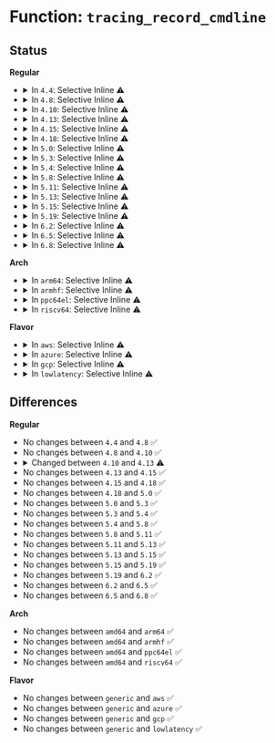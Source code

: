 # Function: <code>tracing_record_cmdline</code>

## Status
<b>Regular</b>
<ul>
<li>
<details>
<summary>In <code>4.4</code>: Selective Inline ⚠️</summary>

```c
void tracing_record_cmdline(struct task_struct *tsk);
```

**Collision:** Unique Global

**Inline:** Selective

**Transformation:** False

**Instances:**

```
In kernel/trace/trace.c (ffffffff8114e790)
Location: kernel/trace/trace.c:1636
Inline: True
Direct callers:
  - kernel/trace/trace.c:__update_max_tr
  - kernel/trace/trace_sched_switch.c:probe_sched_switch
  - kernel/trace/trace_sched_switch.c:probe_sched_switch
  - kernel/trace/trace_sched_switch.c:probe_sched_wakeup
  - kernel/trace/trace_sched_wakeup.c:probe_wakeup
  - kernel/trace/trace_sched_wakeup.c:probe_wakeup
  - kernel/trace/blktrace.c:__blk_add_trace
```
**Symbols:**

```
ffffffff8114e790-ffffffff8114e8ab: tracing_record_cmdline (STB_GLOBAL)
```
</details>
</li>
<li>
<details>
<summary>In <code>4.8</code>: Selective Inline ⚠️</summary>

```c
void tracing_record_cmdline(struct task_struct *tsk);
```

**Collision:** Unique Global

**Inline:** Selective

**Transformation:** False

**Instances:**

```
In kernel/trace/trace.c (ffffffff81157460)
Location: kernel/trace/trace.c:1881
Inline: True
Direct callers:
  - kernel/trace/trace.c:__update_max_tr
  - kernel/trace/trace_sched_switch.c:probe_sched_wakeup
  - kernel/trace/trace_sched_switch.c:probe_sched_switch
  - kernel/trace/trace_sched_switch.c:probe_sched_switch
  - kernel/trace/trace_sched_wakeup.c:probe_wakeup
  - kernel/trace/trace_sched_wakeup.c:probe_wakeup
  - kernel/trace/blktrace.c:__blk_add_trace
```
**Symbols:**

```
ffffffff81157460-ffffffff8115757b: tracing_record_cmdline (STB_GLOBAL)
```
</details>
</li>
<li>
<details>
<summary>In <code>4.10</code>: Selective Inline ⚠️</summary>

```c
void tracing_record_cmdline(struct task_struct *tsk);
```

**Collision:** Unique Global

**Inline:** Selective

**Transformation:** False

**Instances:**

```
In kernel/trace/trace.c (ffffffff811625a0)
Location: kernel/trace/trace.c:1925
Inline: True
Direct callers:
  - kernel/trace/trace.c:__update_max_tr
  - kernel/trace/trace_sched_switch.c:probe_sched_wakeup
  - kernel/trace/trace_sched_switch.c:probe_sched_switch
  - kernel/trace/trace_sched_switch.c:probe_sched_switch
  - kernel/trace/trace_sched_wakeup.c:probe_wakeup
  - kernel/trace/trace_sched_wakeup.c:probe_wakeup
  - kernel/trace/blktrace.c:__blk_add_trace
```
**Symbols:**

```
ffffffff811625a0-ffffffff811626bb: tracing_record_cmdline (STB_GLOBAL)
```
</details>
</li>
<li>
<details>
<summary>In <code>4.13</code>: Selective Inline ⚠️</summary>

```c
void tracing_record_cmdline(struct task_struct *task);
```

**Collision:** Unique Global

**Inline:** Selective

**Transformation:** False

**Instances:**

```
In kernel/trace/trace.c (ffffffff81165b2b)
Location: kernel/trace/trace.c:2092
Inline: True
Inline callers:
  - kernel/trace/trace.c:__update_max_tr
Direct callers:
  - kernel/trace/trace_sched_wakeup.c:probe_wakeup
  - kernel/trace/trace_sched_wakeup.c:probe_wakeup
  - kernel/trace/blktrace.c:__blk_add_trace
```
**Symbols:**

```
ffffffff81165f40-ffffffff81165f50: tracing_record_cmdline (STB_GLOBAL)
```
</details>
</li>
<li>
<details>
<summary>In <code>4.15</code>: Selective Inline ⚠️</summary>

```c
void tracing_record_cmdline(struct task_struct *task);
```

**Collision:** Unique Global

**Inline:** Selective

**Transformation:** False

**Instances:**

```
In kernel/trace/trace.c (ffffffff81172abb)
Location: kernel/trace/trace.c:2095
Inline: True
Inline callers:
  - kernel/trace/trace.c:__update_max_tr
Direct callers:
  - kernel/trace/trace_sched_wakeup.c:probe_wakeup
  - kernel/trace/trace_sched_wakeup.c:probe_wakeup
  - kernel/trace/blktrace.c:__blk_add_trace
```
**Symbols:**

```
ffffffff81172ed0-ffffffff81172ee0: tracing_record_cmdline (STB_GLOBAL)
```
</details>
</li>
<li>
<details>
<summary>In <code>4.18</code>: Selective Inline ⚠️</summary>

```c
void tracing_record_cmdline(struct task_struct *task);
```

**Collision:** Unique Global

**Inline:** Selective

**Transformation:** False

**Instances:**

```
In kernel/trace/trace.c (ffffffff81181ab8)
Location: kernel/trace/trace.c:2107
Inline: True
Inline callers:
  - kernel/trace/trace.c:__update_max_tr
Direct callers:
  - kernel/trace/trace_sched_wakeup.c:probe_wakeup
  - kernel/trace/trace_sched_wakeup.c:probe_wakeup
  - kernel/trace/blktrace.c:__blk_add_trace
```
**Symbols:**

```
ffffffff81181eb0-ffffffff81181ec0: tracing_record_cmdline (STB_GLOBAL)
```
</details>
</li>
<li>
<details>
<summary>In <code>5.0</code>: Selective Inline ⚠️</summary>

```c
void tracing_record_cmdline(struct task_struct *task);
```

**Collision:** Unique Global

**Inline:** Selective

**Transformation:** False

**Instances:**

```
In kernel/trace/trace.c (ffffffff8118f478)
Location: kernel/trace/trace.c:2108
Inline: True
Inline callers:
  - kernel/trace/trace.c:__update_max_tr
Direct callers:
  - kernel/trace/trace_sched_wakeup.c:probe_wakeup
  - kernel/trace/trace_sched_wakeup.c:probe_wakeup
  - kernel/trace/blktrace.c:__blk_add_trace
```
**Symbols:**

```
ffffffff8118f870-ffffffff8118f880: tracing_record_cmdline (STB_GLOBAL)
```
</details>
</li>
<li>
<details>
<summary>In <code>5.3</code>: Selective Inline ⚠️</summary>

```c
void tracing_record_cmdline(struct task_struct *task);
```

**Collision:** Unique Global

**Inline:** Selective

**Transformation:** False

**Instances:**

```
In kernel/trace/trace.c (ffffffff8119ce3d)
Location: kernel/trace/trace.c:2291
Inline: True
Inline callers:
  - kernel/trace/trace.c:__update_max_tr
Direct callers:
  - kernel/trace/trace_sched_wakeup.c:probe_wakeup
  - kernel/trace/trace_sched_wakeup.c:probe_wakeup
  - kernel/trace/blktrace.c:__blk_add_trace
```
**Symbols:**

```
ffffffff8119d2a0-ffffffff8119d2b0: tracing_record_cmdline (STB_GLOBAL)
```
</details>
</li>
<li>
<details>
<summary>In <code>5.4</code>: Selective Inline ⚠️</summary>

```c
void tracing_record_cmdline(struct task_struct *task);
```

**Collision:** Unique Global

**Inline:** Selective

**Transformation:** False

**Instances:**

```
In kernel/trace/trace.c (ffffffff811a87ed)
Location: kernel/trace/trace.c:2317
Inline: True
Inline callers:
  - kernel/trace/trace.c:__update_max_tr
Direct callers:
  - kernel/trace/trace_sched_wakeup.c:probe_wakeup
  - kernel/trace/trace_sched_wakeup.c:probe_wakeup
  - kernel/trace/blktrace.c:__blk_add_trace
```
**Symbols:**

```
ffffffff811a8c50-ffffffff811a8c60: tracing_record_cmdline (STB_GLOBAL)
```
</details>
</li>
<li>
<details>
<summary>In <code>5.8</code>: Selective Inline ⚠️</summary>

```c
void tracing_record_cmdline(struct task_struct *task);
```

**Collision:** Unique Global

**Inline:** Selective

**Transformation:** False

**Instances:**

```
In kernel/trace/trace.c (ffffffff811c0925)
Location: kernel/trace/trace.c:2421
Inline: True
Inline callers:
  - kernel/trace/trace.c:__update_max_tr
Direct callers:
  - kernel/trace/trace_sched_wakeup.c:probe_wakeup
  - kernel/trace/trace_sched_wakeup.c:probe_wakeup
  - kernel/trace/blktrace.c:__blk_add_trace
```
**Symbols:**

```
ffffffff811c0e50-ffffffff811c0ec3: tracing_record_cmdline (STB_GLOBAL)
```
</details>
</li>
<li>
<details>
<summary>In <code>5.11</code>: Selective Inline ⚠️</summary>

```c
void tracing_record_cmdline(struct task_struct *task);
```

**Collision:** Unique Global

**Inline:** Selective

**Transformation:** False

**Instances:**

```
In kernel/trace/trace.c (ffffffff811be54e)
Location: kernel/trace/trace.c:2565
Inline: True
Inline callers:
  - kernel/trace/trace.c:__update_max_tr
Direct callers:
  - kernel/trace/trace_sched_wakeup.c:probe_wakeup
  - kernel/trace/trace_sched_wakeup.c:probe_wakeup
  - kernel/trace/blktrace.c:__blk_add_trace
```
**Symbols:**

```
ffffffff811bea80-ffffffff811beaf3: tracing_record_cmdline (STB_GLOBAL)
```
</details>
</li>
<li>
<details>
<summary>In <code>5.13</code>: Selective Inline ⚠️</summary>

```c
void tracing_record_cmdline(struct task_struct *task);
```

**Collision:** Unique Global

**Inline:** Selective

**Transformation:** False

**Instances:**

```
In kernel/trace/trace.c (ffffffff811bbad3)
Location: kernel/trace/trace.c:2576
Inline: True
Inline callers:
  - kernel/trace/trace.c:__update_max_tr
Direct callers:
  - kernel/trace/trace_sched_wakeup.c:probe_wakeup
  - kernel/trace/trace_sched_wakeup.c:probe_wakeup
  - kernel/trace/blktrace.c:__blk_add_trace
```
**Symbols:**

```
ffffffff811be390-ffffffff811be3b3: tracing_record_cmdline (STB_GLOBAL)
```
</details>
</li>
<li>
<details>
<summary>In <code>5.15</code>: Selective Inline ⚠️</summary>

```c
void tracing_record_cmdline(struct task_struct *task);
```

**Collision:** Unique Global

**Inline:** Selective

**Transformation:** False

**Instances:**

```
In kernel/trace/trace.c (ffffffff811e61e5)
Location: kernel/trace/trace.c:2590
Inline: True
Inline callers:
  - kernel/trace/trace.c:__update_max_tr
Direct callers:
  - kernel/trace/trace_sched_wakeup.c:probe_wakeup
  - kernel/trace/trace_sched_wakeup.c:probe_wakeup
  - kernel/trace/blktrace.c:__blk_add_trace
```
**Symbols:**

```
ffffffff811e8bf0-ffffffff811e8c13: tracing_record_cmdline (STB_GLOBAL)
```
</details>
</li>
<li>
<details>
<summary>In <code>5.19</code>: Selective Inline ⚠️</summary>

```c
void tracing_record_cmdline(struct task_struct *task);
```

**Collision:** Unique Global

**Inline:** Selective

**Transformation:** False

**Instances:**

```
In kernel/trace/trace.c (ffffffff8121deae)
Location: kernel/trace/trace.c:2581
Inline: True
Inline callers:
  - kernel/trace/trace.c:__update_max_tr
  - kernel/trace/trace.c:__update_max_tr
Direct callers:
  - kernel/trace/trace_sched_wakeup.c:probe_wakeup
  - kernel/trace/trace_sched_wakeup.c:probe_wakeup
  - kernel/trace/blktrace.c:__blk_add_trace
```
**Symbols:**

```
ffffffff812208a0-ffffffff812208d3: tracing_record_cmdline (STB_GLOBAL)
```
</details>
</li>
<li>
<details>
<summary>In <code>6.2</code>: Selective Inline ⚠️</summary>

```c
void tracing_record_cmdline(struct task_struct *task);
```

**Collision:** Unique Global

**Inline:** Selective

**Transformation:** False

**Instances:**

```
In kernel/trace/trace.c (ffffffff8126856b)
Location: kernel/trace/trace.c:2605
Inline: True
Inline callers:
  - kernel/trace/trace.c:__update_max_tr
  - kernel/trace/trace.c:__update_max_tr
Direct callers:
  - kernel/trace/trace_sched_wakeup.c:probe_wakeup
  - kernel/trace/trace_sched_wakeup.c:probe_wakeup
  - kernel/trace/blktrace.c:__blk_add_trace
```
**Symbols:**

```
ffffffff8126b6e0-ffffffff8126b713: tracing_record_cmdline (STB_GLOBAL)
```
</details>
</li>
<li>
<details>
<summary>In <code>6.5</code>: Selective Inline ⚠️</summary>

```c
void tracing_record_cmdline(struct task_struct *task);
```

**Collision:** Unique Global

**Inline:** Selective

**Transformation:** False

**Instances:**

```
In kernel/trace/trace.c (ffffffff8127f72b)
Location: kernel/trace/trace.c:2676
Inline: True
Inline callers:
  - kernel/trace/trace.c:__update_max_tr
  - kernel/trace/trace.c:__update_max_tr
Direct callers:
  - kernel/trace/trace_sched_wakeup.c:probe_wakeup
  - kernel/trace/trace_sched_wakeup.c:probe_wakeup
  - kernel/trace/blktrace.c:__blk_add_trace
```
**Symbols:**

```
ffffffff81282850-ffffffff81282883: tracing_record_cmdline (STB_GLOBAL)
```
</details>
</li>
<li>
<details>
<summary>In <code>6.8</code>: Selective Inline ⚠️</summary>

```c
void tracing_record_cmdline(struct task_struct *task);
```

**Collision:** Unique Global

**Inline:** Selective

**Transformation:** False

**Instances:**

```
In kernel/trace/trace.c (ffffffff81299f0b)
Location: kernel/trace/trace.c:2671
Inline: True
Inline callers:
  - kernel/trace/trace.c:__update_max_tr
  - kernel/trace/trace.c:__update_max_tr
Direct callers:
  - kernel/trace/trace_sched_wakeup.c:probe_wakeup
  - kernel/trace/trace_sched_wakeup.c:probe_wakeup
  - kernel/trace/blktrace.c:__blk_add_trace
```
**Symbols:**

```
ffffffff8129d940-ffffffff8129d973: tracing_record_cmdline (STB_GLOBAL)
```
</details>
</li>
</ul>
<b>Arch</b>
<ul>
<li>
<details>
<summary>In <code>arm64</code>: Selective Inline ⚠️</summary>

```c
void tracing_record_cmdline(struct task_struct *task);
```

**Collision:** Unique Global

**Inline:** Selective

**Transformation:** False

**Instances:**

```
In kernel/trace/trace.c (ffff800010225354)
Location: kernel/trace/trace.c:2317
Inline: True
Inline callers:
  - kernel/trace/trace.c:__update_max_tr
Direct callers:
  - kernel/trace/trace_sched_wakeup.c:probe_wakeup
  - kernel/trace/trace_sched_wakeup.c:probe_wakeup
  - kernel/trace/blktrace.c:__blk_add_trace
```
**Symbols:**

```
ffff800010225920-ffff800010225938: tracing_record_cmdline (STB_GLOBAL)
```
</details>
</li>
<li>
<details>
<summary>In <code>armhf</code>: Selective Inline ⚠️</summary>

```c
void tracing_record_cmdline(struct task_struct *task);
```

**Collision:** Unique Global

**Inline:** Selective

**Transformation:** False

**Instances:**

```
In kernel/trace/trace.c (c0462808)
Location: kernel/trace/trace.c:2317
Inline: True
Inline callers:
  - kernel/trace/trace.c:__update_max_tr
Direct callers:
  - kernel/trace/trace_sched_wakeup.c:probe_wakeup
  - kernel/trace/trace_sched_wakeup.c:probe_wakeup
  - kernel/trace/blktrace.c:__blk_add_trace
```
**Symbols:**

```
c0462d44-c0462d5c: tracing_record_cmdline (STB_GLOBAL)
```
</details>
</li>
<li>
<details>
<summary>In <code>ppc64el</code>: Selective Inline ⚠️</summary>

```c
void tracing_record_cmdline(struct task_struct *task);
```

**Collision:** Unique Global

**Inline:** Selective

**Transformation:** False

**Instances:**

```
In kernel/trace/trace.c (c0000000002aa8cc)
Location: kernel/trace/trace.c:2317
Inline: True
Inline callers:
  - kernel/trace/trace.c:__update_max_tr
Direct callers:
  - kernel/trace/trace_sched_wakeup.c:probe_wakeup
  - kernel/trace/trace_sched_wakeup.c:probe_wakeup
  - kernel/trace/blktrace.c:__blk_add_trace
```
**Symbols:**

```
c0000000002ab010-c0000000002ab020: tracing_record_cmdline (STB_GLOBAL)
```
</details>
</li>
<li>
<details>
<summary>In <code>riscv64</code>: Selective Inline ⚠️</summary>

```c
void tracing_record_cmdline(struct task_struct *task);
```

**Collision:** Unique Global

**Inline:** Selective

**Transformation:** False

**Instances:**

```
In kernel/trace/trace.c (ffffffe000180286)
Location: kernel/trace/trace.c:2317
Inline: True
Inline callers:
  - kernel/trace/trace.c:__update_max_tr
Direct callers:
  - kernel/trace/trace_sched_wakeup.c:probe_wakeup
  - kernel/trace/trace_sched_wakeup.c:probe_wakeup
  - kernel/trace/blktrace.c:__blk_add_trace
```
**Symbols:**

```
ffffffe00018076c-ffffffe000180786: tracing_record_cmdline (STB_GLOBAL)
```
</details>
</li>
</ul>
<b>Flavor</b>
<ul>
<li>
<details>
<summary>In <code>aws</code>: Selective Inline ⚠️</summary>

```c
void tracing_record_cmdline(struct task_struct *task);
```

**Collision:** Unique Global

**Inline:** Selective

**Transformation:** False

**Instances:**

```
In kernel/trace/trace.c (ffffffff811a0e0d)
Location: kernel/trace/trace.c:2317
Inline: True
Inline callers:
  - kernel/trace/trace.c:__update_max_tr
Direct callers:
  - kernel/trace/trace_sched_wakeup.c:probe_wakeup
  - kernel/trace/trace_sched_wakeup.c:probe_wakeup
  - kernel/trace/blktrace.c:__blk_add_trace
```
**Symbols:**

```
ffffffff811a1270-ffffffff811a1280: tracing_record_cmdline (STB_GLOBAL)
```
</details>
</li>
<li>
<details>
<summary>In <code>azure</code>: Selective Inline ⚠️</summary>

```c
void tracing_record_cmdline(struct task_struct *task);
```

**Collision:** Unique Global

**Inline:** Selective

**Transformation:** False

**Instances:**

```
In kernel/trace/trace.c (ffffffff81193e1d)
Location: kernel/trace/trace.c:2317
Inline: True
Inline callers:
  - kernel/trace/trace.c:__update_max_tr
Direct callers:
  - kernel/trace/trace_sched_wakeup.c:probe_wakeup
  - kernel/trace/trace_sched_wakeup.c:probe_wakeup
  - kernel/trace/blktrace.c:__blk_add_trace
```
**Symbols:**

```
ffffffff81194240-ffffffff81194250: tracing_record_cmdline (STB_GLOBAL)
```
</details>
</li>
<li>
<details>
<summary>In <code>gcp</code>: Selective Inline ⚠️</summary>

```c
void tracing_record_cmdline(struct task_struct *task);
```

**Collision:** Unique Global

**Inline:** Selective

**Transformation:** False

**Instances:**

```
In kernel/trace/trace.c (ffffffff8119ebdd)
Location: kernel/trace/trace.c:2317
Inline: True
Inline callers:
  - kernel/trace/trace.c:__update_max_tr
Direct callers:
  - kernel/trace/trace_sched_wakeup.c:probe_wakeup
  - kernel/trace/trace_sched_wakeup.c:probe_wakeup
  - kernel/trace/blktrace.c:__blk_add_trace
```
**Symbols:**

```
ffffffff8119f040-ffffffff8119f050: tracing_record_cmdline (STB_GLOBAL)
```
</details>
</li>
<li>
<details>
<summary>In <code>lowlatency</code>: Selective Inline ⚠️</summary>

```c
void tracing_record_cmdline(struct task_struct *task);
```

**Collision:** Unique Global

**Inline:** Selective

**Transformation:** False

**Instances:**

```
In kernel/trace/trace.c (ffffffff811ac8db)
Location: kernel/trace/trace.c:2317
Inline: True
Inline callers:
  - kernel/trace/trace.c:__update_max_tr
Direct callers:
  - kernel/trace/trace_sched_wakeup.c:probe_wakeup
  - kernel/trace/trace_sched_wakeup.c:probe_wakeup
  - kernel/trace/blktrace.c:__blk_add_trace
```
**Symbols:**

```
ffffffff811acd40-ffffffff811acd50: tracing_record_cmdline (STB_GLOBAL)
```
</details>
</li>
</ul>

## Differences
<b>Regular</b>
<ul>
<li>
No changes between <code>4.4</code> and <code>4.8</code> ✅
</li>
<li>
No changes between <code>4.8</code> and <code>4.10</code> ✅
</li>
<li>
<details>
<summary>Changed between <code>4.10</code> and <code>4.13</code> ⚠️</summary>
<ul>
<li>
<b>Param added. </b>
<code>struct task_struct *task</code>
</li>
<li>
<b>Param removed. </b>
<code>struct task_struct *tsk</code>
</li>
</ul>
</details>
</li>
<li>
No changes between <code>4.13</code> and <code>4.15</code> ✅
</li>
<li>
No changes between <code>4.15</code> and <code>4.18</code> ✅
</li>
<li>
No changes between <code>4.18</code> and <code>5.0</code> ✅
</li>
<li>
No changes between <code>5.0</code> and <code>5.3</code> ✅
</li>
<li>
No changes between <code>5.3</code> and <code>5.4</code> ✅
</li>
<li>
No changes between <code>5.4</code> and <code>5.8</code> ✅
</li>
<li>
No changes between <code>5.8</code> and <code>5.11</code> ✅
</li>
<li>
No changes between <code>5.11</code> and <code>5.13</code> ✅
</li>
<li>
No changes between <code>5.13</code> and <code>5.15</code> ✅
</li>
<li>
No changes between <code>5.15</code> and <code>5.19</code> ✅
</li>
<li>
No changes between <code>5.19</code> and <code>6.2</code> ✅
</li>
<li>
No changes between <code>6.2</code> and <code>6.5</code> ✅
</li>
<li>
No changes between <code>6.5</code> and <code>6.8</code> ✅
</li>
</ul>
<b>Arch</b>
<ul>
<li>
No changes between <code>amd64</code> and <code>arm64</code> ✅
</li>
<li>
No changes between <code>amd64</code> and <code>armhf</code> ✅
</li>
<li>
No changes between <code>amd64</code> and <code>ppc64el</code> ✅
</li>
<li>
No changes between <code>amd64</code> and <code>riscv64</code> ✅
</li>
</ul>
<b>Flavor</b>
<ul>
<li>
No changes between <code>generic</code> and <code>aws</code> ✅
</li>
<li>
No changes between <code>generic</code> and <code>azure</code> ✅
</li>
<li>
No changes between <code>generic</code> and <code>gcp</code> ✅
</li>
<li>
No changes between <code>generic</code> and <code>lowlatency</code> ✅
</li>
</ul>
